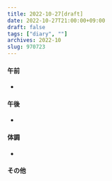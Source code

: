 ```yaml
---
title: 2022-10-27[draft]
date: 2022-10-27T21:00:00+09:00
draft: false
tags: ["diary", ""]
archives: 2022-10
slug: 970723
---
```

#### 午前
- 
#### 午後
- 
#### 体調
- 
#### その他